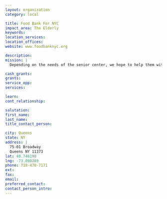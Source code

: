 ```yaml
---
layout: organization
category: local

title: Food Bank For NYC
impact_area: The Elderly
keywords: 
location_services: 
location_offices: 
website: www.foodbanknyc.org

description: 
mission: |
  Depending on the needs of the senior center, we hope to help them with their needs like food.

cash_grants: 
grants: 
service_opp: 
services: 

learn: 
cont_relationship: 

salutation: 
first_name: 
last_name: 
title_contact_person: 

city: Queens
state: NY
address: |
  75-01 Broadway     
  Queens NY 11373
lat: 40.746198
lng: -73.890289
phone: 718-478-7171
ext: 
fax: 
email: 
preferred_contact: 
contact_person_intro: 
---
```

